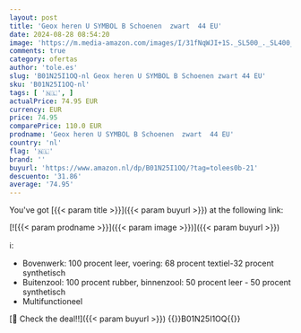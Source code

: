 ```yaml
---
layout: post
title: 'Geox heren U SYMBOL B Schoenen  zwart  44 EU'
date: 2024-08-28 08:54:20
image: 'https://m.media-amazon.com/images/I/31fNqWJI+1S._SL500_._SL400_.jpg'
comments: true
category: ofertas
author: 'tole.es'
slug: 'B01N25I1OQ-nl Geox heren U SYMBOL B Schoenen zwart 44 EU'
sku: 'B01N25I1OQ-nl'
tags: [ '🇳🇱', ]
actualPrice: 74.95 EUR
currency: EUR
price: 74.95
comparePrice: 110.0 EUR
prodname: 'Geox heren U SYMBOL B Schoenen  zwart  44 EU'
country: 'nl'
flag: '🇳🇱'
brand: ''
buyurl: 'https://www.amazon.nl/dp/B01N25I1OQ/?tag=tolees0b-21'
descuento: '31.86'
average: '74.95'
---
```


You've got [{{< param title >}}]({{< param buyurl >}}) at the following link:

[![{{< param prodname >}}]({{< param image >}})]({{< param buyurl >}})

ℹ️:

- Bovenwerk: 100 procent leer, voering: 68 procent textiel-32 procent synthetisch
- Buitenzool: 100 procent rubber, binnenzool: 50 procent leer - 50 procent synthetisch
- Multifunctioneel

[🛒 Check the deal!!]({{< param buyurl >}})
{{<world>}}B01N25I1OQ{{</world>}}
